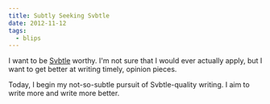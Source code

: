 ```yaml
---
title: Subtly Seeking Svbtle
date: 2012-11-12
tags:
  - blips
---
```


I want to be [Svbtle](http://svbtle.com) worthy. I'm not sure that I would ever actually apply, but I want to get better at writing timely, opinion pieces.

Today, I begin my not-so-subtle pursuit of Svbtle-quality writing. I aim to write more and write more better.